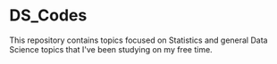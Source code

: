 # DS_Codes
This repository contains topics focused on Statistics and general Data Science topics that I've been studying on my free time.
